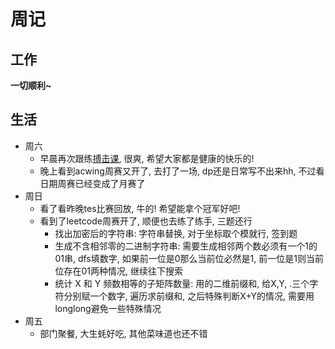 # 周记

## 工作

**一切顺利~**

## 生活
- 周六
    - 早晨再次跟练[搏击课](https://www.bilibili.com/video/BV1MH4y1P7aa/?spm_id_from=333.1007.top_right_bar_window_custom_collection.content.click), 很爽, 希望大家都是健康的快乐的!
    - 晚上看到acwing周赛又开了, 去打了一场, dp还是日常写不出来hh, 不过看日期周赛已经变成了月赛了
- 周日
    - 看了看昨晚tes比赛回放, 牛的! 希望能拿个冠军好吧!
    - 看到了leetcode周赛开了, 顺便也去练了练手, 三题还行
        - 找出加密后的字符串: 字符串替换, 对于坐标取个模就行, 签到题
        - 生成不含相邻零的二进制字符串: 需要生成相邻两个数必须有一个1的 01串, dfs填数字, 如果前一位是0那么当前位必然是1, 前一位是1则当前位存在01两种情况, 继续往下搜索
        -  统计 X 和 Y 频数相等的子矩阵数量: 用的二维前缀和, 给X,Y, .三个字符分别赋一个数字, 遍历求前缀和, 之后特殊判断X+Y的情况, 需要用longlong避免一些特殊情况
- 周五
    -  部门聚餐, 大生蚝好吃, 其他菜味道也还不错


